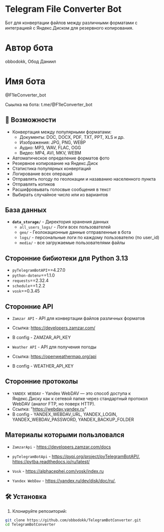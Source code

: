 # Telegram File Converter Bot

Бот для конвертации файлов между различными форматами с интеграцией с Яндекс.Диском для резервного копирования.

# Автор бота 

obbodokk, Обод Даниил

# Имя бота

@F1leConverter_bot

Сыылка на бота: t.me/@F1leConverter_bot

## 🌟 Возможности

- Конвертация между популярными форматами:
  - Документы: DOC, DOCX, PDF, TXT, PPT, XLS и др.
  - Изображения: JPG, PNG, WEBP
  - Аудио: MP3, WAV, FLAC, OGG
  - Видео: MP4, AVI, MKV, WEBM
- Автоматическое определение форматов фото
- Резервное копирование на Яндекс.Диск
- Статистика популярных конвертаций
- Логирование всех операций
- Отправлять погоду по геолокации и назаванию населенного пункта
- Отправлять котиков
- Расшифровывать голосвые сообщения в текст
- Выбирать случайное число или из вариантов

## База данных

- **`data_storage/`** - Директория хранения данных
  - `all_users_logs/` - Логи всех пользователей
  - `geo/` - Геолокационные данные отправленные в бота
  - `logs/` - персональные логи по каждому пользователю (по user_id)
  - `media/` - все загружаемые пользователями файлы
  
## Сторонние бибиотеки для Python 3.13

- `pyTelegramBotAPI`==4.27.0
- `python-dotenv`==1.1.0
- `requests`==2.32.4
- `schedule`==1.2.2
- `vosk`==0.3.45

## Сторонние API

- `Zamzar API` - API для конвертации файлов различных форматов
- Ссылка: https://developers.zamzar.com/ 
- В config - ZAMZAR_API_KEY

- `Weather API` - API для получения погоды 
- Ссылка: https://openweathermap.org/api
- В config - WEATHER_API_KEY

## Сторонние протоколы

- `YANDEX WEBDAV` - Yandex WebDAV — это способ доступа к Яндекс.Диску как к сетевой папке через стандартный протокол WebDAV (аналог FTP, но поверх HTTP).
- Ссылка: "https://webdav.yandex.ru" 
- В config - YANDEX_WEBDAV_URL, YANDEX_LOGIN, YANDEX_WEBDAV_PASSWORD, YANDEX_BACKUP_FOLDER  

## Материалы которыми пользловался

- `ZamzarApi` - https://developers.zamzar.com/docs

- `pyTelegramBotApi` - https://pypi.org/project/pyTelegramBotAPI/, https://pytba.readthedocs.io/ru/latest/

- `Vosk` - https://alphacephei.com/vosk/index.ru

- `Yandex WebDav` - https://yandex.ru/dev/disk/doc/ru/, 

## 🛠 Установка

1. Клонируйте репозиторий:
```bash
git clone https://github.com/obbodokk/TelegramBotConverter.git
cd TelegramBotConverter